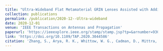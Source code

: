 ```yaml
---
title: "Ultra-Wideband Flat Metamaterial GRIN Lenses Assisted with Additive Manufacturing Technique"
collection: publications
permalink: /publication/2020-12--Ultra-wideband
date: 2020-12-01
venue: 'IEEE Transactions on Antennas and Propagation'
paperurl: 'https://ieeexplore.ieee.org/stamp/stamp.jsp?tp=&arnumber=9301257'
link: 'https://doi.org/10.1109/TAP.2020.3044586'
citation: 'Zhang, S., Arya, R. K., Whittow, W. G., Cadman, D., Mittra, R., & Vardaxoglou, J. C. (2020). &quot;Ultra-wideband flat metamaterial GRIN lenses assisted with additive manufacturing technique.&quot; <i>IEEE Transactions on Antennas and Propagation</i> , 69(7), 3788-3799. doi:10.1109/TAP.2020.3044586'
---
```




